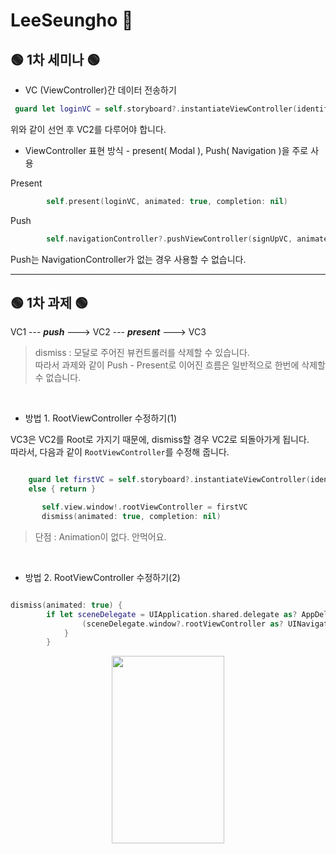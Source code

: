 # LeeSeungho 🎉

## 🟢 1차 세미나 🟢

- VC (ViewController)간 데이터 전송하기

```swift
 guard let loginVC = self.storyboard?.instantiateViewController(identifier: "loginVC") as? loginVC else { return }
```

위와 같이 선언 후 VC2를 다루어야 합니다.

- ViewController 표현 방식 -
  present( Modal ), Push( Navigation )을 주로 사용 </br>

Present

```swift
        self.present(loginVC, animated: true, completion: nil)
```

Push

```swift
        self.navigationController?.pushViewController(signUpVC, animated: true)
```

Push는 NavigationController가 없는 경우 사용할 수 없습니다.

---

## 🟢 1차 과제 🟢

VC1 --- **_push_** ---> VC2 --- **_present_** ---> VC3 </br>

> dismiss : 모달로 주어진 뷰컨트롤러를 삭제할 수 있습니다.</br> 따라서 과제와 같이 Push - Present로 이어진 흐름은 일반적으로 한번에 삭제할 수 없습니다.

</br>

- 방법 1.
  RootViewController 수정하기(1) </br>

VC3은 VC2를 Root로 가지기 때문에, dismiss할 경우 VC2로 되돌아가게 됩니다. </br>
따라서, 다음과 같이 `RootViewController`를 수정해 줍니다.

```swift

    guard let firstVC = self.storyboard?.instantiateViewController(identifier: "NaviController")
    else { return }

       self.view.window!.rootViewController = firstVC
       dismiss(animated: true, completion: nil)

```

> 단점 : Animation이 없다. 안먹어요.

  </br>

- 방법 2.
  RootViewController 수정하기(2) </br>

```swift

dismiss(animated: true) {
        if let sceneDelegate = UIApplication.shared.delegate as? AppDelegate {
                (sceneDelegate.window?.rootViewController as? UINavigationController)?.popViewController(animated: true)
            }
        }

```

<center>

<img src = "~/Screenshots/스크린샷 2020-04-19 오후 4.28.48.png" height="300" width="180">

</center>
